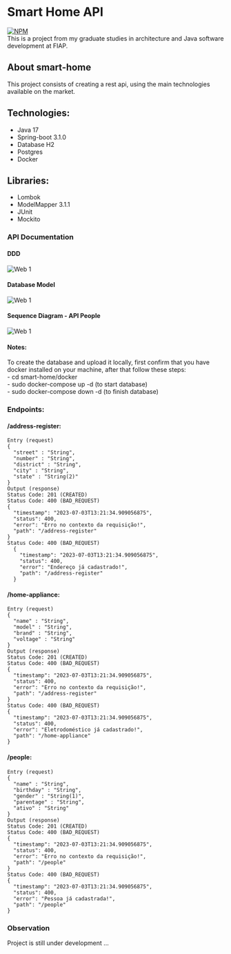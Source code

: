 # Smart Home API
[![NPM](https://img.shields.io/npm/l/react)](https://github.com/gregorydossantos/projeto-sds3/blob/main/LICENSE)
<br/>This is a project from my graduate studies in architecture and Java software development at FIAP.

## About smart-home 
This project consists of creating a rest api, using the main technologies available on the market.

## Technologies:
- Java 17
- Spring-boot 3.1.0
- Database H2
- Postgres
- Docker

## Libraries:
- Lombok
- ModelMapper 3.1.1
- JUnit
- Mockito

### API Documentation
#### DDD
![Web 1](https://github.com/gregorydossantos/smart-home/blob/feature/data-persistence/assets/ddd-smart-home.png)

#### Database Model
![Web 1](https://github.com/gregorydossantos/smart-home/blob/feature/data-persistence/assets/entity-relationship.png)

#### Sequence Diagram - API People
![Web 1](https://github.com/gregorydossantos/smart-home/blob/feature/data-persistence/assets/usecase.drawio)

#### Notes:
To create the database and upload it locally, first confirm that you have docker installed on your machine, after that follow these steps:
<br/> - cd smart-home/docker
<br/> - sudo docker-compose up -d (to start database)
<br/> - sudo docker-compose down -d (to finish database)
### Endpoints:
#### /address-register:
    Entry (request)
    {
      "street" : "String",
      "number" : "String",
      "district" : "String",
      "city" : "String",
      "state" : "String(2)"
    }
    Output (response)
    Status Code: 201 (CREATED)
    Status Code: 400 (BAD_REQUEST)
    {
      "timestamp": "2023-07-03T13:21:34.909056875",
      "status": 400,
      "error": "Erro no contexto da requisição!",
      "path": "/address-register"
    }
    Status Code: 400 (BAD_REQUEST)
      {
        "timestamp": "2023-07-03T13:21:34.909056875",
        "status": 400,
        "error": "Endereço já cadastrado!",
        "path": "/address-register"
      }
#### /home-appliance:
    Entry (request)
    {
      "name" : "String",
      "model" : "String",
      "brand" : "String",
      "voltage" : "String"
    }
    Output (response)
    Status Code: 201 (CREATED)
    Status Code: 400 (BAD_REQUEST)
    {
      "timestamp": "2023-07-03T13:21:34.909056875",
      "status": 400,
      "error": "Erro no contexto da requisição!",
      "path": "/address-register"
    }
    Status Code: 400 (BAD_REQUEST)
    {
      "timestamp": "2023-07-03T13:21:34.909056875",
      "status": 400,
      "error": "Eletrodoméstico já cadastrado!",
      "path": "/home-appliance"
    }
#### /people:
    Entry (request)
    {
      "name" : "String",
      "birthday" : "String",
      "gender" : "String(1)",
      "parentage" : "String",
      "ativo" : "String"
    }
    Output (response)
    Status Code: 201 (CREATED)
    Status Code: 400 (BAD_REQUEST)
    {
      "timestamp": "2023-07-03T13:21:34.909056875",
      "status": 400,
      "error": "Erro no contexto da requisição!",
      "path": "/people"
    }
    Status Code: 400 (BAD_REQUEST)
    {
      "timestamp": "2023-07-03T13:21:34.909056875",
      "status": 400,
      "error": "Pessoa já cadastrada!",
      "path": "/people"
    }
  
### Observation
Project is still under development ... 